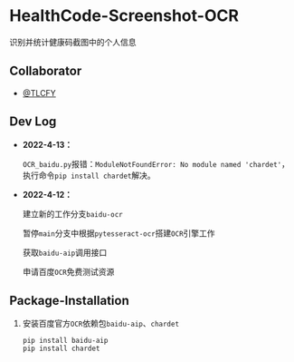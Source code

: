# HealthCode-Screenshot-OCR

识别并统计健康码截图中的个人信息

## Collaborator

- [@TLCFY](https://github.com/TLCFY/)

## Dev Log

- **2022-4-13：**

  `OCR_baidu.py`报错：`ModuleNotFoundError: No module named 'chardet'`，执行命令`pip install chardet`解决。

- **2022-4-12：**

  建立新的工作分支`baidu-ocr`

  暂停`main`分支中根据`pytesseract-ocr`搭建`OCR`引擎工作
  
  获取`baidu-aip`调用接口

  申请百度`OCR`免费测试资源

## Package-Installation

1. 安装百度官方`OCR`依赖包`baidu-aip`、`chardet`

    ```shell
    pip install baidu-aip
    pip install chardet
    ```




